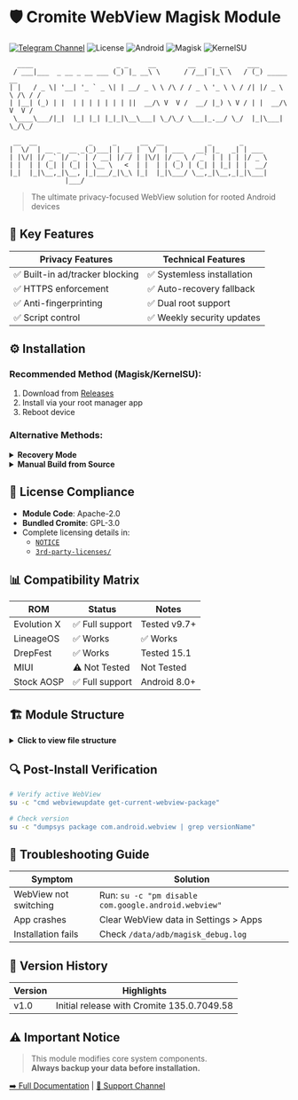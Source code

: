 # 🛡️ Cromite WebView Magisk Module

[![Telegram Channel](https://img.shields.io/badge/Telegram-Join_Channel-2CA5E0?style=for-the-badge&logo=telegram)](https://t.me/cromitewebview)
![License](https://img.shields.io/badge/license-Apache%202.0-blue?style=for-the-badge)
![Android](https://img.shields.io/badge/Android-8.0%2B-brightgreen?style=for-the-badge)
![Magisk](https://img.shields.io/badge/Magisk-20.4%2B-orange?style=for-the-badge)
![KernelSU](https://img.shields.io/badge/KernelSU-Compatible-success?style=for-the-badge)

```text
  ____                     _ _     __        __   _  __     ___               
 / ___|___  _ __ _ __ ___ (_) |_ __\ \      / /__| |_\ \   / (_) _____      __
| |   / _ \| '__| '_ ` _ \| | __/ _ \ \ /\ / / _ \ '_ \ \ / /| |/ _ \ \ /\ / /
| |__| (_) | |  | | | | | | | ||  __/\ V  V /  __/ |_) \ V / | |  __/\ V  V / 
 \____\___/|_|  |_| |_| |_|_|\__\___| \_/\_/ \___|_.__/ \_/  |_|\___| \_/\_/  
                                                                              
 __  __             _     _      __  __           _       _      
|  \/  | __ _  __ _(_)___| | __ |  \/  | ___   __| |_   _| | ___ 
| |\/| |/ _` |/ _` | / __| |/ / | |\/| |/ _ \ / _` | | | | |/ _ \
| |  | | (_| | (_| | \__ \   <  | |  | | (_) | (_| | |_| | |  __/
|_|  |_|\__,_|\__, |_|___/_|\_\ |_|  |_|\___/ \__,_|\__,_|_|\___|
              |___/                                              
```

> The ultimate privacy-focused WebView solution for rooted Android devices

## 🌟 Key Features
| Privacy Features | Technical Features |
|-----------------|-------------------|
| ✅ Built-in ad/tracker blocking | ✅ Systemless installation |
| ✅ HTTPS enforcement | ✅ Auto-recovery fallback |
| ✅ Anti-fingerprinting | ✅ Dual root support |
| ✅ Script control | ✅ Weekly security updates |

## ⚙️ Installation
### Recommended Method (Magisk/KernelSU):
1. Download from [Releases](https://github.com/Rootalith/CromiteWebView-Magisk/releases)
2. Install via your root manager app
3. Reboot device

### Alternative Methods:
<details>
<summary><b>Recovery Mode</b></summary>

```bash
adb push CromiteWebView-Magisk.zip /sdcard/
adb reboot recovery
```
Then flash via recovery menu.
</details>

<details>
<summary><b>Manual Build from Source</b></summary>

```bash
git clone https://github.com/Rootalith/CromiteWebView-Magisk.git
cd CromiteWebView-Magisk
zip -r CromiteWebView-Magisk.zip * -x ".git*" "README.md"
su -c "magisk --install-module CromiteWebView-Magisk.zip"
```
</details>

## 📜 License Compliance
- **Module Code**: Apache-2.0
- **Bundled Cromite**: GPL-3.0
- Complete licensing details in:
  - [`NOTICE`](NOTICE) 
  - [`3rd-party-licenses/`](3rd-party-licenses/)

## 📊 Compatibility Matrix
| ROM | Status | Notes |
|-----|--------|-------|
| Evolution X | ✅ Full support | Tested v9.7+ |
| LineageOS | ✅ Works | ✅ Works |
| DrepFest | ✅ Works |  Tested 15.1 |
| MIUI | ⚠️ Not Tested | Not Tested |
| Stock AOSP | ✅ Full support | Android 8.0+ |

## 🏗️ Module Structure
<details>
<summary><b>Click to view file structure</b></summary>

```text
CromiteWebView-Magisk/
├── META-INF/com/google/android/
│   ├── update-binary
│   └── updater-script
├── system/
│   └── priv-app/WebViewGoogle/
│       └── CromiteWebView.apk  # GPL-3.0
├── module.prop                # Apache-2.0
└── [other support files]
```
</details>

## 🔍 Post-Install Verification
```bash
# Verify active WebView
su -c "cmd webviewupdate get-current-webview-package"

# Check version
su -c "dumpsys package com.android.webview | grep versionName"
```

## 🚨 Troubleshooting Guide
| Symptom | Solution |
|---------|----------|
| WebView not switching | Run: `su -c "pm disable com.google.android.webview"` |
| App crashes | Clear WebView data in Settings > Apps |
| Installation fails | Check `/data/adb/magisk_debug.log` |

## 📜 Version History
| Version | Highlights |
|---------|------------|
| v1.0 | Initial release with Cromite 135.0.7049.58 |

## ⚠️ Important Notice
> This module modifies core system components.  
> **Always backup your data before installation.**

[➡️ Full Documentation](https://github.com/Rootalith/CromiteWebView-Magisk/wiki) | 
[📢 Support Channel](https://t.me/cromitewebview)
```
